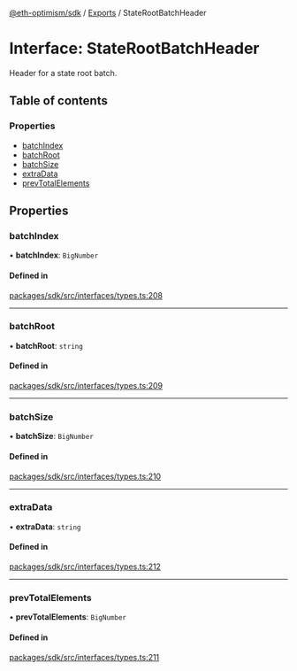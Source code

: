 [@eth-optimism/sdk](../README.md) / [Exports](../modules.md) / StateRootBatchHeader

# Interface: StateRootBatchHeader

Header for a state root batch.

## Table of contents

### Properties

- [batchIndex](StateRootBatchHeader.md#batchindex)
- [batchRoot](StateRootBatchHeader.md#batchroot)
- [batchSize](StateRootBatchHeader.md#batchsize)
- [extraData](StateRootBatchHeader.md#extradata)
- [prevTotalElements](StateRootBatchHeader.md#prevtotalelements)

## Properties

### batchIndex

• **batchIndex**: `BigNumber`

#### Defined in

[packages/sdk/src/interfaces/types.ts:208](https://github.com/ethereum-optimism/optimism/blob/e5a9fd56/packages/sdk/src/interfaces/types.ts#L208)

___

### batchRoot

• **batchRoot**: `string`

#### Defined in

[packages/sdk/src/interfaces/types.ts:209](https://github.com/ethereum-optimism/optimism/blob/e5a9fd56/packages/sdk/src/interfaces/types.ts#L209)

___

### batchSize

• **batchSize**: `BigNumber`

#### Defined in

[packages/sdk/src/interfaces/types.ts:210](https://github.com/ethereum-optimism/optimism/blob/e5a9fd56/packages/sdk/src/interfaces/types.ts#L210)

___

### extraData

• **extraData**: `string`

#### Defined in

[packages/sdk/src/interfaces/types.ts:212](https://github.com/ethereum-optimism/optimism/blob/e5a9fd56/packages/sdk/src/interfaces/types.ts#L212)

___

### prevTotalElements

• **prevTotalElements**: `BigNumber`

#### Defined in

[packages/sdk/src/interfaces/types.ts:211](https://github.com/ethereum-optimism/optimism/blob/e5a9fd56/packages/sdk/src/interfaces/types.ts#L211)
